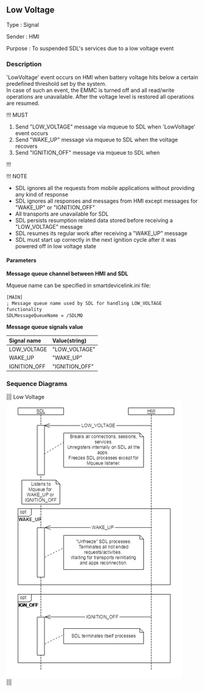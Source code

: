 ## Low Voltage  

Type
: Signal

Sender
: HMI

Purpose
: To suspended SDL's services due to a low voltage event

### Description  
'LowVoltage' event occurs on HMI when battery voltage hits below a certain predefined threshold set by the system.  
 In case of such an event, the EMMC is turned off and all read/write operations are unavailable. After the voltage level is restored all operations are resumed.

!!! MUST   

1. Send "LOW_VOLTAGE" message via mqueue to SDL when 'LowVoltage' event occurs
2. Send "WAKE_UP" message via mqueue to SDL when the voltage recovers
3. Send "IGNITION_OFF" message via mqueue to SDL when 

!!!

!!! NOTE 
* SDL ignores all the requests from mobile applications without providing any kind of response
* SDL ignores all responses and messages from HMI except messages for "WAKE_UP" or "IGNITION_OFF"  
* All transports are unavailable for SDL
* SDL persists resumption related data stored before receiving a "LOW_VOLTAGE" message  
* SDL resumes its regular work after receiving a "WAKE_UP" message  
* SDL must start up correctly in the next ignition cycle after it was powered off in low voltage state

#### Parameters
**Message queue channel between HMI and SDL**

Mqueue name can be specified in smartdevicelink.ini file:

```
[MAIN] 
; Message queue name used by SDL for handling LOW_VOLTAGE functionality
SDLMessageQueueName = /SDLMQ
```  

**Message queue signals value**  

|Signal name|Value(string)|
|:---|:---| 
|LOW_VOLTAGE|"LOW_VOLTAGE"|
|WAKE_UP|"WAKE_UP"|
|IGNITION_OFF|"IGNITION_OFF"|

### Sequence Diagrams  

|||
Low Voltage  
![Low Voltage](./assets/low_voltage.png)  
|||